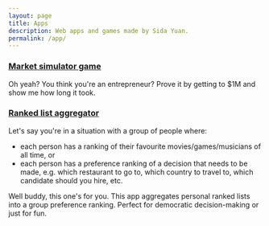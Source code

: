 ```yaml
---
layout: page
title: Apps
description: Web apps and games made by Sida Yuan.
permalink: /app/
---
```


### [Market simulator game](market_simulator)

Oh yeah? You think you're an entrepreneur? Prove it by getting to $1M and show me how long it took.


### [Ranked list aggregator](ranked_list_aggregator)

Let's say you're in a situation with a group of people where:
- each person has a ranking of their favourite movies/games/musicians of all time, or
- each person has a preference ranking of a decision that needs to be made, e.g. which restaurant to go to, which country to travel to, which candidate should you hire, etc.

Well buddy, this one's for you. This app aggregates personal ranked lists into a group preference ranking. Perfect for democratic decision-making or just for fun.
